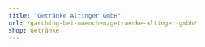 ```yaml
---
title: "Getränke Altinger GmbH"
url: /garching-bei-muenchen/getraenke-altinger-gmbh/
shop: Getränke
---
```

